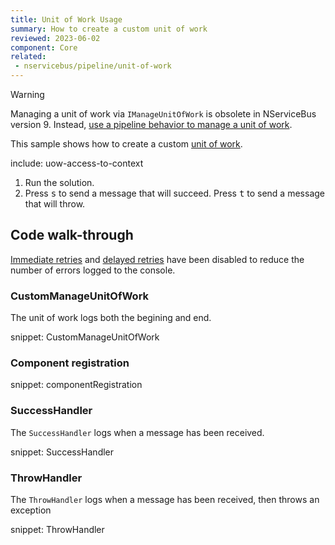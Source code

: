 ```yaml
---
title: Unit of Work Usage
summary: How to create a custom unit of work
reviewed: 2023-06-02
component: Core
related:
 - nservicebus/pipeline/unit-of-work
---
```


> [!WARNING]
> Managing a unit of work via `IManageUnitOfWork` is obsolete in NServiceBus version 9. Instead, [use a pipeline behavior to manage a unit of work](/samples/pipeline/unit-of-work/sample.md).


This sample shows how to create a custom [unit of work](/nservicebus/pipeline/unit-of-work.md).

include: uow-access-to-context

 1. Run the solution.
 1. Press <kbd>s</kbd> to send a message that will succeed. Press <kbd>t</kbd> to send a message that will throw.


## Code walk-through

[Immediate retries](/nservicebus/recoverability/configure-immediate-retries.md) and [delayed retries](/nservicebus/recoverability/configure-delayed-retries.md) have been disabled to reduce the number of errors logged to the console.


### CustomManageUnitOfWork

The unit of work logs both the begining and end.


snippet: CustomManageUnitOfWork

### Component registration

snippet: componentRegistration


### SuccessHandler

The `SuccessHandler` logs when a message has been received.

snippet: SuccessHandler


### ThrowHandler

The `ThrowHandler` logs when a message has been received, then throws an exception

snippet: ThrowHandler
